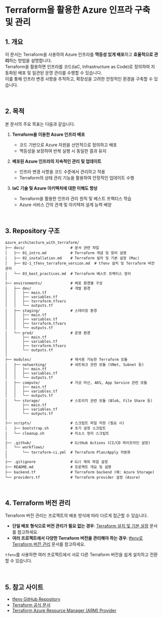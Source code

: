 # Terraform을 활용한 Azure 인프라 구축 및 관리

## 1. 개요
이 문서는 Terraform을 사용하여 Azure 인프라를 **멱등성 있게 배포**하고 **효율적으로 관리**하는 방법을 설명합니다.  
Terraform을 활용하면 인프라를 코드(IaC, Infrastructure as Code)로 정의하여 자동화된 배포 및 일관된 운영 관리를 수행할 수 있습니다.  
이를 통해 인프라 변경 사항을 추적하고, 확장성을 고려한 안정적인 환경을 구축할 수 있습니다.

<br>

## 2. 목적
본 문서의 주요 목표는 다음과 같습니다.

1. **Terraform을 이용한 Azure 인프라 배포**  
   - 코드 기반으로 Azure 자원을 선언적으로 정의하고 배포  
   - 멱등성을 보장하여 반복 실행 시 동일한 결과 유지  

2. **배포된 Azure 인프라의 지속적인 관리 및 업데이트**  
   - 인프라 변경 사항을 코드 수준에서 관리하고 적용  
   - Terraform의 상태 관리 기능을 활용하여 안정적인 업데이트 수행  

3. **IaC 기술 및 Azure 아키텍처에 대한 이해도 향상**  
   - Terraform을 활용한 인프라 관리 원칙 및 베스트 프랙티스 학습  
   - Azure 서비스 간의 관계 및 아키텍처 설계 능력 배양  

<br>

## 3. Repository 구조
```plaintext
azure_architecture_with_terraform/
├── docs/                     # 문서 관련 파일
│   ├── 01_intro.md           # Terraform 개념 및 원리 설명
│   ├── 02_installation.md    # Terraform 설치 및 기본 설정 (Mac)
│   ├── 02-1_tfenv_terraform_version.md  # tfenv 설치 및 Terraform 버전 관리
│   └── 03_best_practices.md  # Terraform 베스트 프랙티스 정리
│
├── environments/             # 배포 환경별 구성
│   ├── dev/                  # 개발 환경
│   │   ├── main.tf
│   │   ├── variables.tf
│   │   ├── terraform.tfvars
│   │   └── outputs.tf
│   ├── staging/              # 스테이징 환경
│   │   ├── main.tf
│   │   ├── variables.tf
│   │   ├── terraform.tfvars
│   │   └── outputs.tf
│   └── prod/                 # 운영 환경
│       ├── main.tf
│       ├── variables.tf
│       ├── terraform.tfvars
│       └── outputs.tf
│
├── modules/                  # 재사용 가능한 Terraform 모듈
│   ├── networking/           # 네트워크 관련 모듈 (VNet, Subnet 등)
│   │   ├── main.tf
│   │   ├── variables.tf
│   │   └── outputs.tf
│   ├── compute/              # 가상 머신, AKS, App Service 관련 모듈
│   │   ├── main.tf
│   │   ├── variables.tf
│   │   └── outputs.tf
│   └── storage/              # 스토리지 관련 모듈 (Blob, File Share 등)
│       ├── main.tf
│       ├── variables.tf
│       └── outputs.tf
│
├── scripts/                  # 스크립트 파일 저장 (필요 시)
│   ├── bootstrap.sh          # 초기 설정 스크립트
│   └── cleanup.sh            # 리소스 정리 스크립트
│
├── .github/                  # GitHub Actions (CI/CD 파이프라인 설정)
│   └── workflows/
│       └── terraform-ci.yml  # Terraform Plan/Apply 자동화
│
├── .gitignore                # Git 제외 파일 설정
├── README.md                 # 프로젝트 개요 및 설명
├── backend.tf                # Terraform backend (예: Azure Storage)
└── providers.tf              # Terraform provider 설정 (Azure)
```

<br>

## 4. Terraform 버전 관리

Terraform 버전 관리는 프로젝트의 배포 방식에 따라 다르게 접근할 수 있습니다.

- **단일 배포 형식으로 버전 관리가 필요 없는 경우**: [Terraform 설치 및 기본 설정](docs/02_installation.md) 문서를 참고하세요.
- **여러 프로젝트에서 다양한 Terraform 버전을 관리해야 하는 경우**: [tfenv로 Terraform 버전 관리](docs/02-1_tfenv_terraform_version.md) 문서를 참고하세요.

`tfenv`를 사용하면 여러 프로젝트에서 서로 다른 Terraform 버전을 쉽게 설치하고 전환할 수 있습니다.

<br>

## 5. 참고 사이트
- [tfenv GitHub Repository](https://github.com/tfutils/tfenv)
- [Terraform 공식 문서](https://developer.hashicorp.com/terraform/docs)
- [Terraform Azure Resource Manager (ARM) Provider](https://registry.terraform.io/providers/hashicorp/azurerm/latest/docs)
